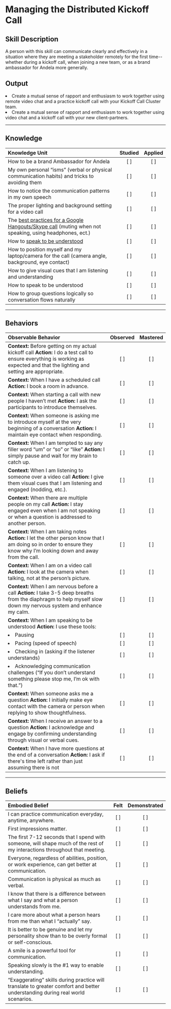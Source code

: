 # Managing the Distributed Kickoff Call


## Skill Description
A person with this skill can communicate clearly and effectively in a situation where they are meeting a stakeholder remotely for the first time-- whether during a kickoff call, when joining a new team, or as a brand ambassador for Andela more generally.


## Output
<li> Create a mutual sense of rapport and enthusiasm to work together using remote video chat and a practice kickoff call with your Kickoff Call Cluster team. </li>
<li> Create a mutual sense of rapport and enthusiasm to work together using video chat and a kickoff call with your new client-partners. </li>


----------
## Knowledge


| Knowledge Unit   |      Studied      | Applied |
|:-------------|:------------------:|:--------:|
| How to be a brand Ambassador for Andela | [ ] | [ ]  |
| My own personal “isms” (verbal or physical communication habits) and tricks to avoiding them  | [ ] | [ ]  |
| How to notice the communication patterns in my own speech | [ ] | [ ]  |
| The proper lighting and background setting for a video call | [ ] | [ ]  |
| The [best practices for a Google Hangouts/Skype call]("https://github.com/andela/learningmap/tree/master/Phase-C/Entry-level%20Developer/Curriculum/49%20-%20Skype%20(Hangouts)") (muting when not speaking, using headphones, ect.) | [ ] | [ ]  |
| How to [speak to be understood]("https://github.com/andela/learningmap/tree/master/Phase-B/Curriculum/15%20-%20Speaking%20to%20be%20Understood")| [ ] | [ ]  |
| How to position myself and my laptop/camera for the call (camera angle, background, eye contact)  | [ ] | [ ]  |
| How to give visual cues that I am listening and understanding | [ ] | [ ]  |
| How to speak to be understood| [ ] | [ ]  |
| How to group questions logically so conversation flows naturally | [ ] | [ ]  |



----------


## Behaviors

| Observable Behavior   |      Observed      | Mastered |
|:-------------|:------------------:|:--------:|
| **Context:** Before getting on my actual kickoff call **Action:** I do a test call to ensure everything is working as expected and that the lighting and setting are appropriate. | [ ] | [ ]  |
| **Context:** When I have a scheduled call **Action:** I book a room in advance. | [ ] | [ ]  |
| **Context:** When starting a call with new people I haven’t met  **Action:** I ask the participants to introduce themselves. | [ ] | [ ]  |
| **Context:** When someone is asking me to introduce myself at the very beginning of a conversation  **Action:** I maintain eye contact when responding.  | [ ] | [ ]  |
| **Context:** When I am tempted to say any filler word “um” or “so” or “like” **Action:** I simply pause and wait for my brain to catch up. | [ ] | [ ]  |
| **Context:** When I am listening to someone over a video call  **Action:** I give them visual cues that I am listening and engaged (nodding, etc.). | [ ] | [ ]  |
| **Context:** When there are multiple people on my call **Action:** I stay engaged even when I am not speaking or when a question is addressed to another person. | [ ] | [ ]  |
| **Context:** When I am taking notes  **Action:** I let the other person know that I am doing so in order to ensure they know why I’m looking down and away from the call. | [ ] | [ ]  |
| **Context:** When I am on a video call **Action:** I look at the camera when talking, not at the person’s picture. | [ ] | [ ]  |
| **Context:** When I am nervous before a call **Action:** I take 3-5 deep breaths from the diaphragm to help myself slow down my nervous system and enhance my calm. | [ ] | [ ]  |
| **Context:** When I am speaking to be understood  **Action:** I use these tools: 
|<li> Pausing </li> | [ ] | [ ]  |
|<li> Pacing (speed of speech)</li> | [ ] | [ ]  |
|<li> Checking in (asking if the listener understands) </li> | [ ] | [ ]  |
|<li> Acknowledging communication challenges (“If you don’t understand something please stop me, I’m ok with that.”)</li> | [ ] | [ ]  |
| **Context:** When someone asks me a question  **Action:** I initially make eye contact with the camera or person when replying to show thoughtfulness. | [ ] | [ ]  |
| **Context:** When I receive an answer to a question **Action:** I acknowledge and engage by confirming understanding through visual or verbal cues. | [ ] | [ ] |
| **Context:** When I have more questions at the end of a conversation **Action:** I ask if there's time left rather than just assuming there is not | [ ] | [ ] |

----------

## Beliefs


| Embodied Belief   |      Felt      | Demonstrated |
|:-------------|:------------------:|:--------:|
| I can practice communication everyday, anytime, anywhere. | [ ] | [ ]  |
| First impressions matter.  | [ ] | [ ]  |
| The first 7-12 seconds that I spend with someone, will shape much of the rest of my interactions throughout that meeting. | [ ] | [ ]  |
| Everyone, regardless of abilities, position, or work experience, can get better at communication.  | [ ] | [ ]  |
| Communication is physical as much as verbal. | [ ] | [ ]  |
| I know that there is a difference between what I say and what a person understands from me.  | [ ] | [ ]  |
| I care more about what a person hears from me than what I “actually” say.   | [ ] | [ ]  |
| It is better to be genuine and let my personality show than to be overly formal or self-conscious.  | [ ] | [ ]  |
| A smile is a powerful tool for communication.  | [ ] | [ ]  |
| Speaking slowly is the #1 way to enable understanding.  | [ ] | [ ]  |
| “Exaggerating” skills during practice will translate to greater comfort and better understanding during real world scenarios.  | [ ] | [ ]  |
